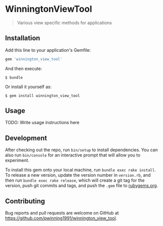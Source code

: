 # WinningtonViewTool

> Various view specific methods for applications

## Installation

Add this line to your application's Gemfile:

```ruby
gem 'winnington_view_tool'
```

And then execute:

    $ bundle

Or install it yourself as:

    $ gem install winnington_view_tool

## Usage

TODO: Write usage instructions here

## Development

After checking out the repo, run `bin/setup` to install dependencies. You can also run `bin/console` for an interactive prompt that will allow you to experiment.

To install this gem onto your local machine, run `bundle exec rake install`. To release a new version, update the version number in `version.rb`, and then run `bundle exec rake release`, which will create a git tag for the version, push git commits and tags, and push the `.gem` file to [rubygems.org](https://rubygems.org).

## Contributing

Bug reports and pull requests are welcome on GitHub at https://github.com/pwinning1991/winnington_view_tool.
